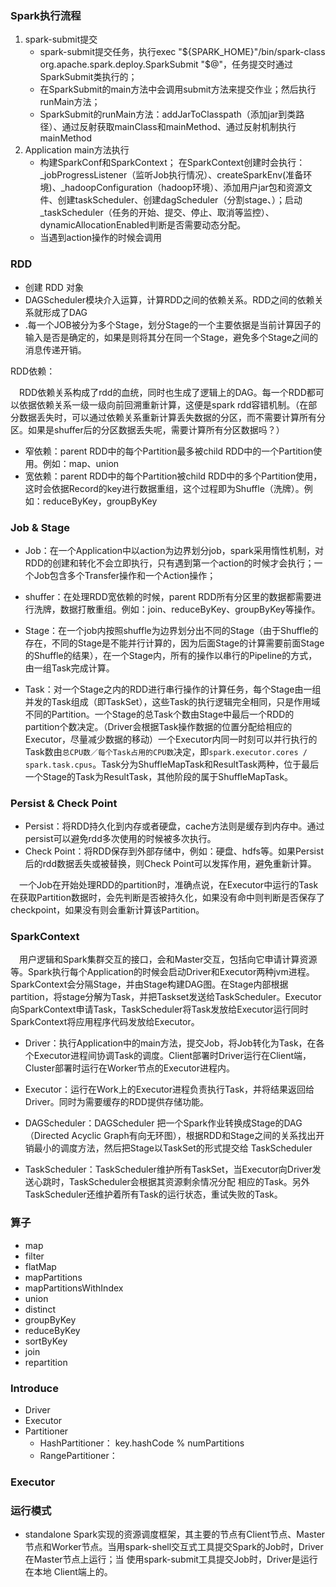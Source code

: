 ### Spark执行流程

1. spark-submit提交
   * spark-submit提交任务，执行exec "${SPARK_HOME}"/bin/spark-class org.apache.spark.deploy.SparkSubmit "$@"，任务提交时通过SparkSubmit类执行的；
   * 在SparkSubmit的main方法中会调用submit方法来提交作业；然后执行runMain方法；
   * SparkSubmit的runMain方法：addJarToClasspath（添加jar到类路径）、通过反射获取mainClass和mainMethod、通过反射机制执行mainMethod
2. Application main方法执行
   * 构建SparkConf和SparkContext；
     在SparkContext创建时会执行： _jobProgressListener（监听Job执行情况）、createSparkEnv(准备环境)、_hadoopConfiguration（hadoop环境）、添加用户jar包和资源文件、创建taskScheduler、创建dagScheduler（分割stage、）；启动_taskScheduler（任务的开始、提交、停止、取消等监控）、dynamicAllocationEnabled判断是否需要动态分配。
   * 当遇到action操作的时候会调用

### RDD

* 创建 RDD 对象 
* DAGScheduler模块介入运算，计算RDD之间的依赖关系。RDD之间的依赖关系就形成了DAG
* .每一个JOB被分为多个Stage，划分Stage的一个主要依据是当前计算因子的输入是否是确定的，如果是则将其分在同一个Stage，避免多个Stage之间的消息传递开销。

RDD依赖：

&emsp;RDD依赖关系构成了rdd的血统，同时也生成了逻辑上的DAG。每一个RDD都可以依据依赖关系一级一级向前回溯重新计算，这便是spark rdd容错机制。（在部分数据丢失时，可以通过依赖关系重新计算丢失数据的分区，而不需要计算所有分区。如果是shuffer后的分区数据丢失呢，需要计算所有分区数据吗？）

* 窄依赖：parent RDD中的每个Partition最多被child RDD中的一个Partition使用。例如：map、union
* 宽依赖：parent RDD中的每个Partition被child RDD中的多个Partition使用，这时会依据Record的key进行数据重组，这个过程即为Shuffle（洗牌）。例如：reduceByKey，groupByKey

### Job & Stage

* Job：在一个Application中以action为边界划分job，spark采用惰性机制，对RDD的创建和转化不会立即执行，只有遇到第一个action的时候才会执行；一个Job包含多个Transfer操作和一个Action操作；
* shuffer：在处理RDD宽依赖的时候，parent RDD所有分区里的数据都需要进行洗牌，数据打散重组。例如：join、reduceByKey、groupByKey等操作。

* Stage：在一个job内按照shuffle为边界划分出不同的Stage（由于Shuffle的存在，不同的Stage是不能并行计算的，因为后面Stage的计算需要前面Stage的Shuffle的结果），在一个Stage内，所有的操作以串行的Pipeline的方式，由一组Task完成计算。
* Task：对一个Stage之内的RDD进行串行操作的计算任务，每个Stage由一组并发的Task组成（即TaskSet），这些Task的执行逻辑完全相同，只是作用域不同的Partition。一个Stage的总Task个数由Stage中最后一个RDD的partition个数决定。（Driver会根据Task操作数据的位置分配给相应的Executor，尽量减少数据的移动）一个Executor内同一时刻可以并行执行的Task数由`总CPU数／每个Task占用的CPU数`决定，即`spark.executor.cores / spark.task.cpus`。Task分为ShuffleMapTask和ResultTask两种，位于最后一个Stage的Task为ResultTask，其他阶段的属于ShuffleMapTask。

### Persist & Check Point

* Persist：将RDD持久化到内存或者硬盘，cache方法则是缓存到内存中。通过persist可以避免rdd多次使用的时候被多次执行。
* Check Point：将RDD保存到外部存储中，例如：硬盘、hdfs等。如果Persist后的rdd数据丢失或被替换，则Check Point可以发挥作用，避免重新计算。

&emsp;一个Job在开始处理RDD的partition时，准确点说，在Executor中运行的Task在获取Partition数据时，会先判断是否被持久化，如果没有命中则判断是否保存了checkpoint，如果没有则会重新计算该Partition。

### SparkContext

&emsp;用户逻辑和Spark集群交互的接口，会和Master交互，包括向它申请计算资源等。Spark执行每个Application的时候会启动Driver和Executor两种jvm进程。SparkContext会分隔Stage，并由Stage构建DAG图。在Stage内部根据partition，将stage分解为Task，并把Taskset发送给TaskScheduler。Executor向SparkContext申请Task，TaskScheduler将Task发放给Executor运行同时SparkContext将应用程序代码发放给Executor。

* Driver：执行Application中的main方法，提交Job，将Job转化为Task，在各个Executor进程间协调Task的调度。Client部署时Driver运行在Client端，Cluster部署时运行在Worker节点的Executor进程内。
* Executor：运行在Work上的Executor进程负责执行Task，并将结果返回给Driver。同时为需要缓存的RDD提供存储功能。

* DAGScheduler：DAGScheduler 把一个Spark作业转换成Stage的DAG（Directed Acyclic Graph有向无环图），根据RDD和Stage之间的关系找出开销最小的调度方法，然后把Stage以TaskSet的形式提交给 TaskScheduler
* TaskScheduler：TaskScheduler维护所有TaskSet，当Executor向Driver发送心跳时，TaskScheduler会根据其资源剩余情况分配 相应的Task。另外TaskScheduler还维护着所有Task的运行状态，重试失败的Task。

### 算子

* map
* filter
* flatMap
* mapPartitions
* mapPartitionsWithIndex
* union
* distinct
* groupByKey
* reduceByKey
* sortByKey
* join
* repartition

### Introduce

* Driver
* Executor
* Partitioner
  * HashPartitioner： key.hashCode % numPartitions
  * RangePartitioner：

### Executor

### 运行模式

* standalone 
  Spark实现的资源调度框架，其主要的节点有Client节点、Master节点和Worker节点。当用spark-shell交互式工具提交Spark的Job时，Driver在Master节点上运行；当 使用spark-submit工具提交Job时，Driver是运行在本地 Client端上的。	

